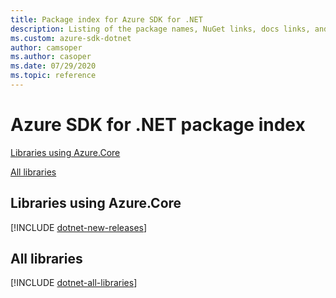 ```yaml
---
title: Package index for Azure SDK for .NET
description: Listing of the package names, NuGet links, docs links, and source code links for all libraries in the Azure SDK for .NET.
ms.custom: azure-sdk-dotnet
author: camsoper
ms.author: casoper
ms.date: 07/29/2020
ms.topic: reference
---
```


# Azure SDK for .NET package index

[Libraries using Azure.Core](#libraries-using-azurecore)

[All libraries](#all-libraries)

## Libraries using Azure.Core

[!INCLUDE [dotnet-new-releases](./includes/dotnet-new.md)]

## All libraries

[!INCLUDE [dotnet-all-libraries](./includes/dotnet-all.md)]
